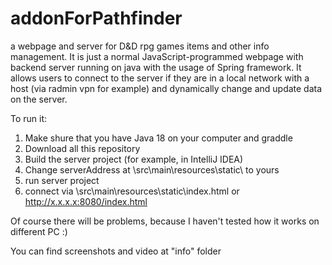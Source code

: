 # addonForPathfinder
 a webpage and server for D&D rpg games items and other info management. It is just a normal JavaScript-programmed webpage with backend server running on java with the usage of Spring framework. It allows users to connect to the server if they are in a local network with a host (via radmin vpn for example) and dynamically change and update data on the server.

To run it:
1) Make shure that you have Java 18 on your computer and graddle
2) Download all this repository
3) Build the server project (for example, in IntelliJ IDEA)
4) Change serverAddress at \src\main\resources\static\ to yours
5) run server project
6) connect via \src\main\resources\static\index.html or http://x.x.x.x:8080/index.html

Of course there will be problems, because I haven't tested how it works on different PC :)

You can find screenshots and video at "info" folder
